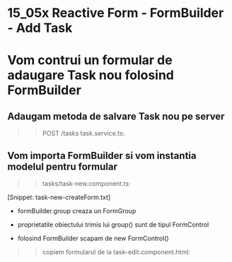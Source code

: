 

# 15_05x Reactive Form - FormBuilder - Add Task

# Vom contrui un formular de adaugare Task nou folosind FormBuilder


## Adaugam metoda de salvare Task nou pe server 
>> POST /tasks 
>> task.service.ts:


## Vom importa FormBuilder si vom instantia modelul pentru formular 
>> tasks/task-new.component.ts:

[Snippet: task-new-createForm.txt]


- formBuilder.group creaza un FormGroup 

- proprietatile obiectului trimis lui group() sunt de tipul FormControl 

- folosind FormBuilder scapam de new FormControl() 



>> copiem formularul de la task-edit.component.html:


